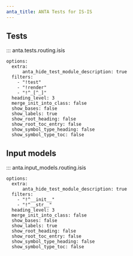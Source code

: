 ```yaml
---
anta_title: ANTA Tests for IS-IS
---
```


<!--
  ~ Copyright (c) 2023-2025 Arista Networks, Inc.
  ~ Use of this source code is governed by the Apache License 2.0
  ~ that can be found in the LICENSE file.
  -->

## Tests

::: anta.tests.routing.isis

    options:
      extra:
          anta_hide_test_module_description: true
      filters:
        - "!test"
        - "!render"
        - "!^_[^_]"
      heading_level: 3
      merge_init_into_class: false
      show_bases: false
      show_labels: true
      show_root_heading: false
      show_root_toc_entry: false
      show_symbol_type_heading: false
      show_symbol_type_toc: false

## Input models

::: anta.input_models.routing.isis

    options:
      extra:
          anta_hide_test_module_description: true
      filters:
        - "!^__init__"
        - "!^__str__"
      heading_level: 3
      merge_init_into_class: false
      show_bases: false
      show_labels: true
      show_root_heading: false
      show_root_toc_entry: false
      show_symbol_type_heading: false
      show_symbol_type_toc: false
